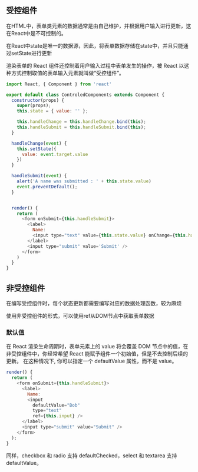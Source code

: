 ## 受控组件

在HTML中，表单类元素的数据通常是由自己维护，并根据用户输入进行更新，这在React中是不可控制的。

在React中state是唯一的数据源，因此，将表单数据存储在state中，并且只能通过setState进行更新

渲染表单的 React 组件还控制着用户输入过程中表单发生的操作，被 React 以这种方式控制取值的表单输入元素就叫做“受控组件”。

```js
import React, { Component } from 'react'

export default class ControledComponents extends Component {
  constructor(props) {
    super(props);
    this.state = { value: '' };

    this.handleChange = this.handleChange.bind(this);
    this.handleSubmit = this.handleSubmit.bind(this);
  }

  handleChange(event) {
    this.setState({
      value: event.target.value
    })
  }

  handleSubmit(event) {
    alert('A name was submitted : ' + this.state.value)
    event.preventDefault();
  }


  render() {
    return (
      <form onSubmit={this.handleSubmit}>
        <label>
          Name:
          <input type="text" value={this.state.value} onChange={this.handleChange} />
        </label>
        <input type="submit" value='Submit' />
      </form>
    )
  }
}

```

## 非受控组件

在编写受控组件时，每个状态更新都需要编写对应的数据处理函数，较为麻烦

使用非受控组件的形式，可以使用ref从DOM节点中获取表单数据

### 默认值

在 React 渲染生命周期时，表单元素上的 value 将会覆盖 DOM 节点中的值，在非受控组件中，你经常希望 React 能赋予组件一个初始值，但是不去控制后续的更新。 在这种情况下, 你可以指定一个 defaultValue 属性，而不是 value。

```js
render() {
  return (
    <form onSubmit={this.handleSubmit}>
      <label>
        Name:
        <input
          defaultValue="Bob"
          type="text"
          ref={this.input} />
      </label>
      <input type="submit" value="Submit" />
    </form>
  );
}
```

同样，checkbox 和 radio 支持 defaultChecked，select 和 textarea 支持 defaultValue。